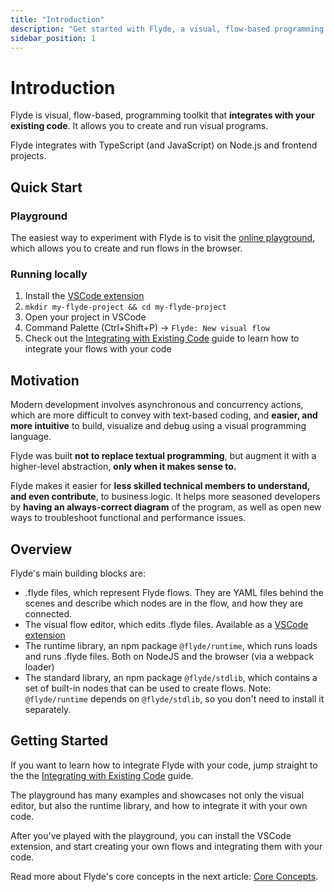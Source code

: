 ```yaml
---
title: "Introduction"
description: "Get started with Flyde, a visual, flow-based programming toolkit that integrates with your existing code"
sidebar_position: 1
---
```


# Introduction

Flyde is visual, flow-based, programming toolkit that **integrates with your existing code**. It allows you to create and run visual programs.

Flyde integrates with TypeScript (and JavaScript) on Node.js and frontend projects.

## Quick Start

### Playground

The easiest way to experiment with Flyde is to visit the [online playground](https://flyde.dev/playground), which allows you to create and run flows in the browser.

### Running locally

1. Install the [VSCode extension](https://marketplace.visualstudio.com/items?itemName=flyde.flyde-vscode)
2. `mkdir my-flyde-project && cd my-flyde-project`
3. Open your project in VSCode
4. Command Palette (Ctrl+Shift+P) -> `Flyde: New visual flow`
5. Check out the [Integrating with Existing Code](./integrate-flows) guide to learn how to integrate your flows with your code

## Motivation

Modern development involves asynchronous and concurrency actions, which are more difficult to convey with text-based coding, and **easier, and more intuitive** to build, visualize and debug using a visual programming language.

Flyde was built **not to replace textual programming**, but augment it with a higher-level abstraction, **only when it makes sense to.**

Flyde makes it easier for **less skilled technical members to understand, and even contribute**, to business logic. It helps more seasoned developers by **having an always-correct diagram** of the program, as well as open new ways to troubleshoot functional and performance issues.

## Overview

Flyde's main building blocks are:

- .flyde files, which represent Flyde flows. They are YAML files behind the scenes and describe which nodes are in the flow, and how they are connected.
- The visual flow editor, which edits .flyde files. Available as a [VSCode extension](https://marketplace.visualstudio.com/items?itemName=flyde.flyde-vscode)
- The runtime library, an npm package `@flyde/runtime`, which runs loads and runs .flyde files. Both on NodeJS and the browser (via a webpack loader)
- The standard library, an npm package `@flyde/stdlib`, which contains a set of built-in nodes that can be used to create flows. Note: `@flyde/runtime` depends on `@flyde/stdlib`, so you don't need to install it separately.

## Getting Started

If you want to learn how to integrate Flyde with your code, jump straight to the the [Integrating with Existing Code](./integrate-flows) guide.

The playground has many examples and showcases not only the visual editor, but also the runtime library, and how to integrate it with your own code.

After you've played with the playground, you can install the VSCode extension, and start creating your own flows and integrating them with your code.

Read more about Flyde's core concepts in the next article: [Core Concepts](./core-concepts).
